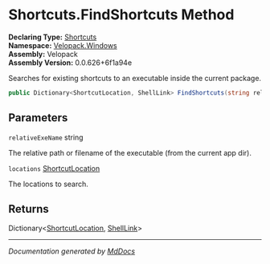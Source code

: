 ﻿<!--  
  <auto-generated>   
    The contents of this file were generated by a tool.  
    Changes to this file may be list if the file is regenerated  
  </auto-generated>   
-->

# Shortcuts.FindShortcuts Method

**Declaring Type:** [Shortcuts](../index.md)  
**Namespace:** [Velopack.Windows](../../index.md)  
**Assembly:** Velopack  
**Assembly Version:** 0.0.626+6f1a94e

Searches for existing shortcuts to an executable inside the current package.

```csharp
public Dictionary<ShortcutLocation, ShellLink> FindShortcuts(string relativeExeName, ShortcutLocation locations);
```

## Parameters

`relativeExeName`  string

The relative path or filename of the executable (from the current app dir).

`locations`  [ShortcutLocation](../../ShortcutLocation/index.md)

The locations to search.

## Returns

Dictionary\<[ShortcutLocation](../../ShortcutLocation/index.md), [ShellLink](../../ShellLink/index.md)\>

___

*Documentation generated by [MdDocs](https://github.com/ap0llo/mddocs)*
